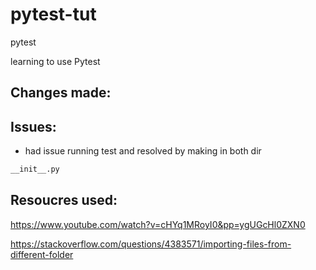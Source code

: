 # pytest-tut
pytest


learning to use Pytest


## Changes made:


## Issues:

- had issue running test and resolved by making in both dir 
```bash
__init__.py 

``` 



## Resoucres used:

https://www.youtube.com/watch?v=cHYq1MRoyI0&pp=ygUGcHl0ZXN0

https://stackoverflow.com/questions/4383571/importing-files-from-different-folder